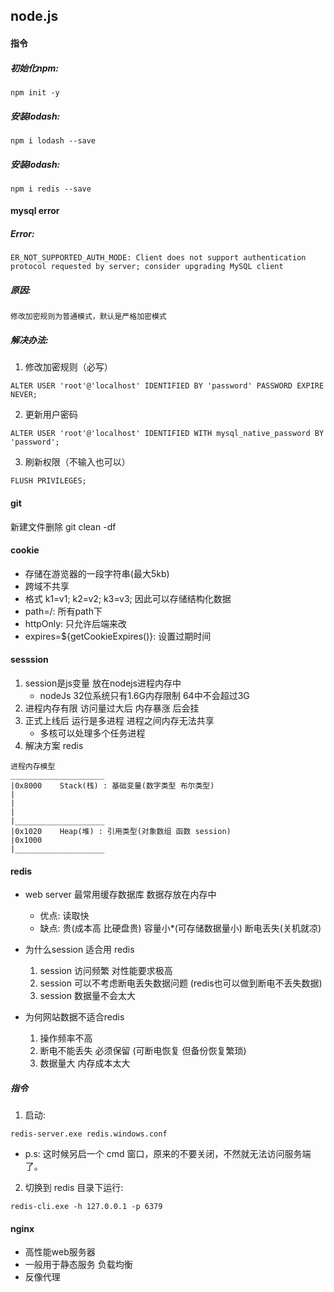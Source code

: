 ## node.js

#### 指令
##### 初始化npm:
``` 
npm init -y
```

##### 安装lodash:
```
npm i lodash --save
```


##### 安装lodash:
```
npm i redis --save
```


#### mysql error
##### Error:
```
ER_NOT_SUPPORTED_AUTH_MODE: Client does not support authentication protocol requested by server; consider upgrading MySQL client
```

##### 原因:
```
修改加密规则为普通模式，默认是严格加密模式
```

##### 解决办法:

1. 修改加密规则（必写）
```
ALTER USER 'root'@'localhost' IDENTIFIED BY 'password' PASSWORD EXPIRE NEVER;
```

2. 更新用户密码
```
ALTER USER 'root'@'localhost' IDENTIFIED WITH mysql_native_password BY 'password';
```

3. 刷新权限（不输入也可以）
```
FLUSH PRIVILEGES;
```

#### git
新建文件删除
git clean -df


#### cookie
 - 存储在游览器的一段字符串(最大5kb)
 - 跨域不共享
 - 格式 k1=v1; k2=v2; k3=v3; 因此可以存储结构化数据
 - path=/: 所有path下
 - httpOnly: 只允许后端来改
 - expires=${getCookieExpires()}: 设置过期时间


#### sesssion
 1. session是js变量 放在nodejs进程内存中
    - nodeJs 32位系统只有1.6G内存限制 64中不会超过3G
 2. 进程内存有限 访问量过大后 内存暴涨 后会挂
 3. 正式上线后 运行是多进程 进程之间内存无法共享
    - 多核可以处理多个任务进程
 4. 解决方案 redis

 ```
进程内存模型
_____________________
|0x8000    Stack(栈) : 基础变量(数字类型 布尔类型)
|
|
|
|____________________
|0x1020    Heap(堆) : 引用类型(对象数组 函数 session)
|0x1000
|____________________
```


#### redis
 - web server 最常用缓存数据库 数据存放在内存中
   - 优点: 读取快
   - 缺点: 贵(成本高 比硬盘贵) 容量小*(可存储数据量小) 断电丢失(关机就凉)
 
 - 为什么session 适合用 redis
   1. session 访问频繁 对性能要求极高
   2. session 可以不考虑断电丢失数据问题 (redis也可以做到断电不丢失数据)
   3. session 数据量不会太大
 - 为何网站数据不适合redis
   1. 操作频率不高
   2. 断电不能丢失 必须保留 (可断电恢复 但备份恢复繁琐)
   3. 数据量大 内存成本太大


##### 指令
1. 启动:
```
redis-server.exe redis.windows.conf
```
  - p.s: 这时候另启一个 cmd 窗口，原来的不要关闭，不然就无法访问服务端了。
2. 切换到 redis 目录下运行:
```
redis-cli.exe -h 127.0.0.1 -p 6379
```

  
#### nginx
 - 高性能web服务器
 - 一般用于静态服务 负载均衡
 - 反像代理